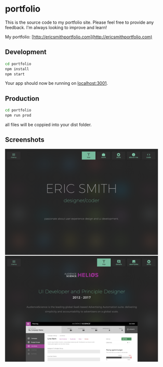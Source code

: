 # portfolio
This is the source code to my portfolio site. Please feel free to provide any feedback. I'm always looking to improve and learn!

My portfolio:
[http://ericsmithportfolio.com](http://ericsmithportfolio.com)

## Development
```sh
cd portfolio
npm install
npm start
```
Your app should now be running on [localhost:3001](http://localhost:3001).

## Production

```sh
cd portfolio
npm run prod
```
all files will be coppied into your dist folder.

## Screenshots
![Screen 2](./src/common/images/screenshot2.png?raw=true "ScreenShot")
![Screen 1](./src/common/images/screenshot1.png?raw=true "ScreenShot")
